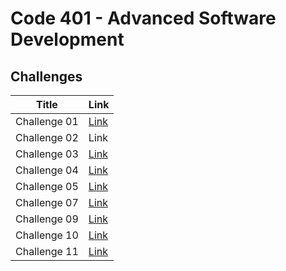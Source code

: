 # Code 401 - Advanced Software Development
## Challenges


| Title  | Link |
| --- | ----------- |
| Challenge 01 | [Link](Challenge01/javaChallenge/README.md) |
| Challenge 02 | Link |
| Challenge 03 | [Link ](Challenge03/README.md)|
| Challenge 04 | [Link](Challenge04/Challenge04.md) |
| Challenge 05 | [Link](https://github.com/HadeelDaragmeh158/reading-notes/blob/main/Class05/README.md) |
| Challenge 07 | [Link](linked-list/README.md)|
| Challenge 09 | [Link](Challenge09/Challenge09.md) |
| Challenge 10 |[Link](Challenge10/README.md)|
| Challenge 11 |[Link](Challenge11/README.md)|
